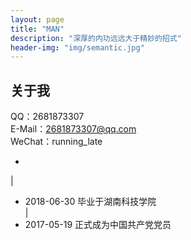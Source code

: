 ```yaml
---
layout: page
title: "MAN"
description: "深厚的内功远远大于精妙的招式"
header-img: "img/semantic.jpg"
---
```


## 关于我

QQ：2681873307  
E-Mail：2681873307@qq.com  
WeChat：running_late  

-
|
- 2018-06-30 毕业于湖南科技学院  
|
- 2017-05-19 正式成为中国共产党党员
